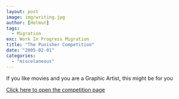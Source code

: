 ```yaml
---
layout: post
image: img/writing.jpg
author: [Helmut]
tags:
  - Migration
exc: Work In Progress Migration
title: "The Punisher Competition"
date: "2005-02-01"
categories: 
  - "miscelaneous"
---
```


If you like movies and you are a Graphic Artist, this might be for you

[Click here to open the competition page](http://www.pixelsurgeon.com/competitions/punisher.html)
